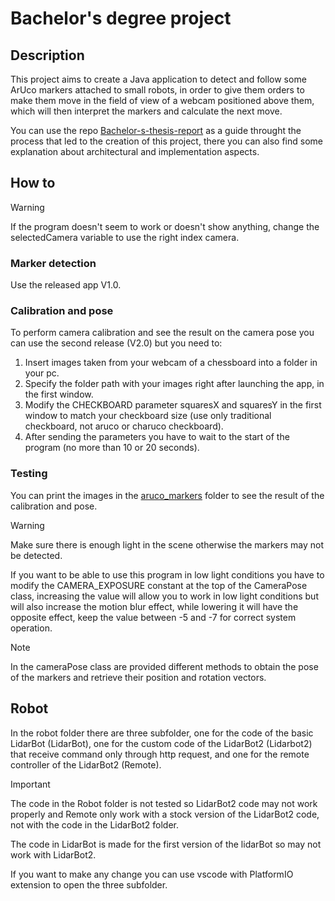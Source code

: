 # Bachelor's degree project
## Description
This project aims to create a Java application to detect and follow some ArUco markers attached to small robots, in order to give them 
orders to make them move in the field of view of a webcam positioned above them, which will then interpret the markers and calculate the next move.

You can use the repo [Bachelor-s-thesis-report](https://github.com/LorenzoBacchini/Bachelor-s-thesis-report.git) as a guide throught the process that led to the creation of this project,
there you can also find some explanation about architectural and implementation aspects.

## How to
> [!WARNING]
> If the program doesn't seem to work or doesn't show anything, change the selectedCamera variable to use the right index camera.
### Marker detection
Use the released app V1.0.

### Calibration and pose
To perform camera calibration and see the result on the camera pose you can use the second release (V2.0) but you need to:
1. Insert images taken from your webcam of a chessboard into a folder in your pc.
2. Specify the folder path with your images right after launching the app, in the first window.
3. Modify the CHECKBOARD parameter squaresX and squaresY in the first window to match your checkboard size (use only traditional checkboard, not aruco or charuco checkboard).
4. After sending the parameters you have to wait to the start of the program (no more than 10 or 20 seconds).

### Testing
You can print the images in the [aruco_markers](aruco_markers) folder to see the result of the calibration and pose.

> [!WARNING]
> Make sure there is enough light in the scene otherwise the markers may not be detected.
> 
> If you want to be able to use this program in low light conditions you have to modify the CAMERA_EXPOSURE constant at the top of the CameraPose class, increasing the value will allow you to work in low light conditions but will also increase the motion blur effect, while lowering it will have the opposite effect, keep the value between -5 and -7 for correct system operation.

> [!NOTE]
> In the cameraPose class are provided different methods to obtain the pose of the markers and retrieve their position and rotation vectors.


## Robot
In the robot folder there are three subfolder, one for the code of the basic LidarBot (LidarBot), one for the custom code of the LidarBot2 (Lidarbot2) that receive command only through http request, and one for the remote controller of the LidarBot2 (Remote).

> [!IMPORTANT]
> The code in the Robot folder is not tested so LidarBot2 code may not work properly and Remote only work with a stock version of the LidarBot2 code, not with the code in the LidarBot2 folder.
> 
> The code in LidarBot is made for the first version of the lidarBot so may not work with LidarBot2.
> 
> If you want to make any change you can use vscode with PlatformIO extension to open the three subfolder.
